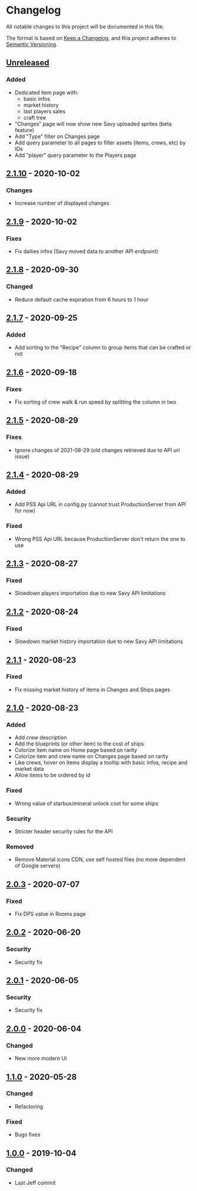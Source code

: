 # Changelog

All notable changes to this project will be documented in this file.

The format is based on [Keep a Changelog](https://keepachangelog.com/en/1.0.0/),
and this project adheres to [Semantic Versioning](https://semver.org/spec/v2.0.0.html).

## [Unreleased]

### Added

- Dedicated item page with:
  - basic infos
  - market history
  - last players sales
  - craft tree
- "Changes" page will now show new Savy uploaded sprites (beta feature)
- Add "Type" filter on Changes page
- Add query parameter to all pages to filter assets (items, crews, etc) by IDs
- Add "player" query parameter to the Players page

## [2.1.10] - 2020-10-02

### Changes

- Increase number of displayed changes

## [2.1.9] - 2020-10-02

### Fixes

- Fix dailies infos (Savy moved data to another API endpoint)

## [2.1.8] - 2020-09-30

### Changed

- Reduce default cache expiration from 6 hours to 1 hour

## [2.1.7] - 2020-09-25

### Added

- Add sorting to the "Recipe" column to group items that can be crafted or not

## [2.1.6] - 2020-09-18

### Fixes

- Fix sorting of crew walk & run speed by splitting the column in two

## [2.1.5] - 2020-08-29

### Fixes

- Ignore changes of 2021-08-29 (old changes retrieved due to API url issue)

## [2.1.4] - 2020-08-29

### Added

- Add PSS Api URL in config.py (cannot trust ProductionServer from API for now) 

### Fixed

- Wrong PSS Api URL because ProductionServer don't return the one to use

## [2.1.3] - 2020-08-27

### Fixed

- Slowdown players importation due to new Savy API limitations 

## [2.1.2] - 2020-08-24

### Fixed

- Slowdown market history importation due to new Savy API limitations 

## [2.1.1] - 2020-08-23

### Fixed

- Fix missing market history of items in Changes and Ships pages

## [2.1.0] - 2020-08-23

### Added

- Add crew description
- Add the blueprints (or other item) to the cost of ships
- Colorize item name on Home page based on rarity
- Colorize item and crew name on Changes page based on rarity
- Like crews, hover on items display a tooltip with basic infos, recipe and market data
- Allow items to be ordered by id

### Fixed

- Wrong value of starbux/mineral unlock cost for some ships

### Security

- Stricter header security rules for the API

### Removed

- Remove Material icons CDN, use self hosted files (no more dependent of Google servers)

## [2.0.3] - 2020-07-07

### Fixed

- Fix DPS value in Rooms page

## [2.0.2] - 2020-06-20

### Security

- Security fix

## [2.0.1] - 2020-06-05

### Security

- Security fix

## [2.0.0] - 2020-06-04

### Changed

- New more modern UI

## [1.1.0] - 2020-05-28

### Changed

- Refactoring

### Fixed

- Bugs fixes

## [1.0.0] - 2019-10-04

### Changed

- Last Jeff commit

[unreleased]: https://github.com/solevis/pixyship/compare/main...develop
[2.1.10]: https://github.com/solevis/pixyship/compare/v2.1.9...v2.1.10
[2.1.9]: https://github.com/solevis/pixyship/compare/v2.1.8...v2.1.9
[2.1.8]: https://github.com/solevis/pixyship/compare/v2.1.7...v2.1.8
[2.1.7]: https://github.com/solevis/pixyship/compare/v2.1.6...v2.1.7
[2.1.6]: https://github.com/solevis/pixyship/compare/v2.1.5...v2.1.6
[2.1.5]: https://github.com/solevis/pixyship/compare/v2.1.4...v2.1.5
[2.1.4]: https://github.com/solevis/pixyship/compare/v2.1.3...v2.1.4
[2.1.3]: https://github.com/solevis/pixyship/compare/v2.1.2...v2.1.3
[2.1.2]: https://github.com/solevis/pixyship/compare/v2.1.1...v2.1.2
[2.1.1]: https://github.com/solevis/pixyship/compare/v2.1.0...v2.1.1
[2.1.0]: https://github.com/solevis/pixyship/compare/v2.0.3...v2.1.0
[2.0.3]: https://github.com/solevis/pixyship/compare/v2.0.2...v2.0.3
[2.0.2]: https://github.com/solevis/pixyship/compare/v2.0.1...v2.0.2
[2.0.1]: https://github.com/solevis/pixyship/compare/v2.0....v2.0.1
[2.0.0]: https://github.com/solevis/pixyship/compare/v1.1...v2.0
[1.1.0]: https://github.com/solevis/pixyship/compare/v1.0...v1.1
[1.0.0]: https://github.com/solevis/pixyship/releases/tag/v1.0
